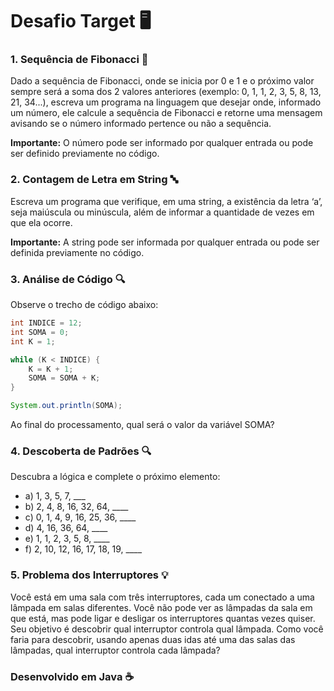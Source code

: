 # Desafio Target 🖥️

### 1. Sequência de Fibonacci 🔢

Dado a sequência de Fibonacci, onde se inicia por 0 e 1 e o próximo valor sempre será a soma dos 2 valores anteriores (exemplo: 0, 1, 1, 2, 3, 5, 8, 13, 21, 34...), escreva um programa na linguagem que desejar onde, informado um número, 
ele calcule a sequência de Fibonacci e retorne uma mensagem avisando se o número informado pertence ou não a sequência.

**Importante:** O número pode ser informado por qualquer entrada ou pode ser definido previamente no código.

### 2. Contagem de Letra em String 🔤

Escreva um programa que verifique, em uma string, a existência da letra ‘a’, seja maiúscula ou minúscula, além de informar a quantidade de vezes em que ela ocorre.

**Importante:** A string pode ser informada por qualquer entrada ou pode ser definida previamente no código.

### 3. Análise de Código 🔍

Observe o trecho de código abaixo:

```java
int INDICE = 12;
int SOMA = 0;
int K = 1;

while (K < INDICE) {
    K = K + 1;
    SOMA = SOMA + K;
}

System.out.println(SOMA);
````
Ao final do processamento, qual será o valor da variável SOMA?

### 4. Descoberta de Padrões 🔍

Descubra a lógica e complete o próximo elemento:

- a) 1, 3, 5, 7, ___
- b) 2, 4, 8, 16, 32, 64, ____
- c) 0, 1, 4, 9, 16, 25, 36, ____
- d) 4, 16, 36, 64, ____
- e) 1, 1, 2, 3, 5, 8, ____
- f) 2, 10, 12, 16, 17, 18, 19, ____

### 5. Problema dos Interruptores 💡

 Você está em uma sala com três interruptores, cada um conectado a uma lâmpada em salas diferentes. Você não pode 
 ver as lâmpadas da sala em que está, mas pode ligar e desligar os interruptores quantas vezes quiser. Seu objetivo 
 é descobrir qual interruptor controla qual lâmpada. Como você faria para descobrir, usando apenas duas idas até uma das salas das lâmpadas, qual interruptor controla cada lâmpada?  

### Desenvolvido em Java ☕
